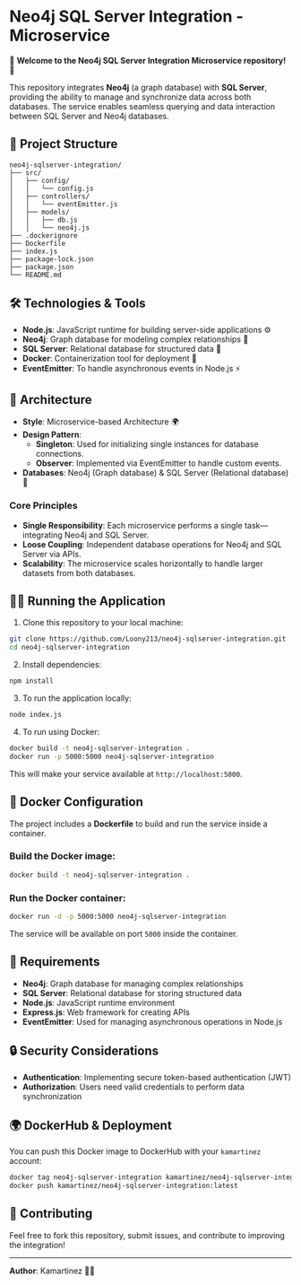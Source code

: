 
# Neo4j SQL Server Integration - Microservice

🚀 **Welcome to the Neo4j SQL Server Integration Microservice repository!** 🚀

This repository integrates **Neo4j** (a graph database) with **SQL Server**, providing the ability to manage and synchronize data across both databases. The service enables seamless querying and data interaction between SQL Server and Neo4j databases.

## 📂 Project Structure

```
neo4j-sqlserver-integration/
├── src/
│   ├── config/
│   │   └── config.js
│   ├── controllers/
│   │   └── eventEmitter.js
│   ├── models/
│   │   ├── db.js
│   │   └── neo4j.js
├── .dockerignore
├── Dockerfile
├── index.js
├── package-lock.json
├── package.json
└── README.md
```

## 🛠️ Technologies & Tools

- **Node.js**: JavaScript runtime for building server-side applications ⚙️
- **Neo4j**: Graph database for modeling complex relationships 🔗
- **SQL Server**: Relational database for structured data 💾
- **Docker**: Containerization tool for deployment 🐳
- **EventEmitter**: To handle asynchronous events in Node.js ⚡

## 🔗 Architecture

- **Style**: Microservice-based Architecture 🌍
- **Design Pattern**: 
  - **Singleton**: Used for initializing single instances for database connections.
  - **Observer**: Implemented via EventEmitter to handle custom events.
- **Databases**: Neo4j (Graph database) & SQL Server (Relational database) 💾

### Core Principles
- **Single Responsibility**: Each microservice performs a single task—integrating Neo4j and SQL Server.
- **Loose Coupling**: Independent database operations for Neo4j and SQL Server via APIs.
- **Scalability**: The microservice scales horizontally to handle larger datasets from both databases.

## 🧑‍💻 Running the Application

1. Clone this repository to your local machine:

```bash
git clone https://github.com/Loony213/neo4j-sqlserver-integration.git
cd neo4j-sqlserver-integration
```

2. Install dependencies:

```bash
npm install
```

3. To run the application locally:

```bash
node index.js
```

4. To run using Docker:

```bash
docker build -t neo4j-sqlserver-integration .
docker run -p 5000:5000 neo4j-sqlserver-integration
```

This will make your service available at `http://localhost:5000`.


## 🔧 Docker Configuration

The project includes a **Dockerfile** to build and run the service inside a container.

### Build the Docker image:

```bash
docker build -t neo4j-sqlserver-integration .
```

### Run the Docker container:

```bash
docker run -d -p 5000:5000 neo4j-sqlserver-integration
```

The service will be available on port `5000` inside the container.

## 📑 Requirements

- **Neo4j**: Graph database for managing complex relationships
- **SQL Server**: Relational database for storing structured data
- **Node.js**: JavaScript runtime environment
- **Express.js**: Web framework for creating APIs
- **EventEmitter**: Used for managing asynchronous operations in Node.js

## 🔒 Security Considerations

- **Authentication**: Implementing secure token-based authentication (JWT)
- **Authorization**: Users need valid credentials to perform data synchronization

## 🌍 DockerHub & Deployment

You can push this Docker image to DockerHub with your `kamartinez` account:

```bash
docker tag neo4j-sqlserver-integration kamartinez/neo4j-sqlserver-integration:latest
docker push kamartinez/neo4j-sqlserver-integration:latest
```

## 🔄 Contributing

Feel free to fork this repository, submit issues, and contribute to improving the integration!

---

**Author**: Kamartinez 🧑‍💻  

